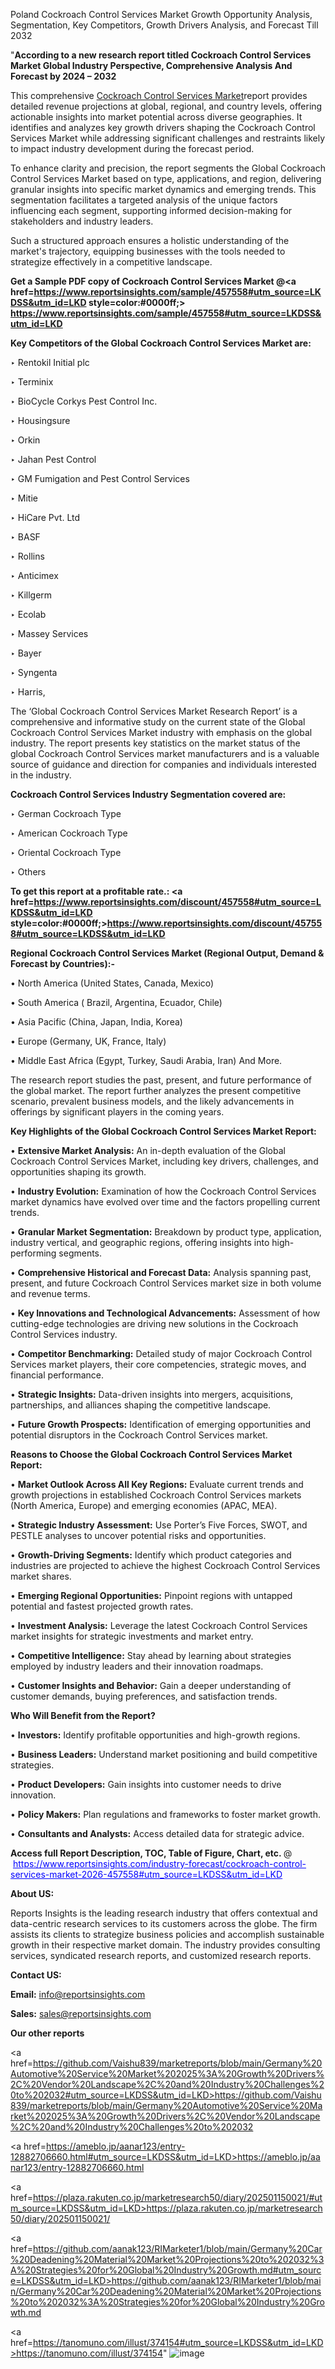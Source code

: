 Poland Cockroach Control Services Market Growth Opportunity Analysis, Segmentation, Key Competitors, Growth Drivers Analysis, and Forecast Till 2032

"<strong>According to a new research report titled Cockroach Control Services Market Global Industry Perspective, Comprehensive Analysis And Forecast by 2024 – 2032</strong>

This comprehensive <a href=https://www.reportsinsights.com/sample/457558>Cockroach Control Services Market</a>report provides detailed revenue projections at global, regional, and country levels, offering actionable insights into market potential across diverse geographies. It identifies and analyzes key growth drivers shaping the Cockroach Control Services Market while addressing significant challenges and restraints likely to impact industry development during the forecast period.

To enhance clarity and precision, the report segments the Global Cockroach Control Services Market based on type, applications, and region, delivering granular insights into specific market dynamics and emerging trends. This segmentation facilitates a targeted analysis of the unique factors influencing each segment, supporting informed decision-making for stakeholders and industry leaders.

Such a structured approach ensures a holistic understanding of the market's trajectory, equipping businesses with the tools needed to strategize effectively in a competitive landscape.

<strong>Get a Sample PDF copy of Cockroach Control Services Market </strong><strong>@<a href=https://www.reportsinsights.com/sample/457558#utm_source=LKDSS&utm_id=LKD style=color:#0000ff;> https://www.reportsinsights.com/sample/457558#utm_source=LKDSS&utm_id=LKD</a></strong></font>

<strong>Key Competitors of the Global Cockroach Control Services Market are:</strong>

‣ Rentokil Initial plc

‣ Terminix

‣ BioCycle Corkys Pest Control Inc.

‣ Housingsure

‣ Orkin

‣ Jahan Pest Control

‣ GM Fumigation and Pest Control Services

‣ Mitie

‣ HiCare Pvt. Ltd

‣ BASF

‣ Rollins

‣ Anticimex

‣ Killgerm

‣ Ecolab

‣ Massey Services

‣ Bayer

‣ Syngenta

‣ Harris,

The ‘Global Cockroach Control Services Market Research Report’ is a comprehensive and informative study on the current state of the Global Cockroach Control Services Market industry with emphasis on the global industry. The report presents key statistics on the market status of the global Cockroach Control Services market manufacturers and is a valuable source of guidance and direction for companies and individuals interested in the industry.

<strong>Cockroach Control Services Industry Segmentation covered are:</strong>

‣ German Cockroach Type

‣ American Cockroach Type

‣ Oriental Cockroach Type

‣ Others

<strong>To get this report at a profitable rate.: <a href=https://www.reportsinsights.com/discount/457558#utm_source=LKDSS&utm_id=LKD style=color:#0000ff;>https://www.reportsinsights.com/discount/457558#utm_source=LKDSS&utm_id=LKD</a></strong></font>

<strong>Regional Cockroach Control Services Market (Regional Output, Demand &amp; Forecast by Countries):-</strong>

• North America (United States, Canada, Mexico)

• South America ( Brazil, Argentina, Ecuador, Chile)

• Asia Pacific (China, Japan, India, Korea)

• Europe (Germany, UK, France, Italy)

• Middle East Africa (Egypt, Turkey, Saudi Arabia, Iran) And More.

The research report studies the past, present, and future performance of the global market. The report further analyzes the present competitive scenario, prevalent business models, and the likely advancements in offerings by significant players in the coming years.

<strong>Key Highlights of the Global Cockroach Control Services Market Report:</strong>

• <strong>Extensive Market Analysis:</strong> An in-depth evaluation of the Global Cockroach Control Services Market, including key drivers, challenges, and opportunities shaping its growth.

• <strong>Industry Evolution:</strong> Examination of how the Cockroach Control Services market dynamics have evolved over time and the factors propelling current trends.

• <strong>Granular Market Segmentation:</strong> Breakdown by product type, application, industry vertical, and geographic regions, offering insights into high-performing segments.

• <strong>Comprehensive Historical and Forecast Data:</strong> Analysis spanning past, present, and future Cockroach Control Services market size in both volume and revenue terms.

• <strong>Key Innovations and Technological Advancements:</strong> Assessment of how cutting-edge technologies are driving new solutions in the Cockroach Control Services industry.

• <strong>Competitor Benchmarking:</strong> Detailed study of major Cockroach Control Services market players, their core competencies, strategic moves, and financial performance.

• <strong>Strategic Insights:</strong> Data-driven insights into mergers, acquisitions, partnerships, and alliances shaping the competitive landscape.

• <strong>Future Growth Prospects:</strong> Identification of emerging opportunities and potential disruptors in the Cockroach Control Services market.

<strong>Reasons to Choose the Global Cockroach Control Services Market Report:</strong>

• <strong>Market Outlook Across All Key Regions:</strong> Evaluate current trends and growth projections in established Cockroach Control Services markets (North America, Europe) and emerging economies (APAC, MEA).

• <strong>Strategic Industry Assessment:</strong> Use Porter’s Five Forces, SWOT, and PESTLE analyses to uncover potential risks and opportunities.

• <strong>Growth-Driving Segments:</strong> Identify which product categories and industries are projected to achieve the highest Cockroach Control Services market shares.

• <strong>Emerging Regional Opportunities:</strong> Pinpoint regions with untapped potential and fastest projected growth rates.

• <strong>Investment Analysis:</strong> Leverage the latest Cockroach Control Services market insights for strategic investments and market entry.

• <strong>Competitive Intelligence:</strong> Stay ahead by learning about strategies employed by industry leaders and their innovation roadmaps.

• <strong>Customer Insights and Behavior:</strong> Gain a deeper understanding of customer demands, buying preferences, and satisfaction trends.

<strong>Who Will Benefit from the Report?</strong>

• <strong>Investors:</strong> Identify profitable opportunities and high-growth regions.

• <strong>Business Leaders:</strong> Understand market positioning and build competitive strategies.

• <strong>Product Developers:</strong> Gain insights into customer needs to drive innovation.

• <strong>Policy Makers:</strong> Plan regulations and frameworks to foster market growth.

• <strong>Consultants and Analysts:</strong> Access detailed data for strategic advice.
</ul>
<strong>Access full Report Description, TOC, Table of Figure, Chart, etc. </strong>@  <a href=https://www.reportsinsights.com/industry-forecast/cockroach-control-services-market-2026-457558#utm_source=LKDSS&utm_id=LKD style=color:#0000ff;>https://www.reportsinsights.com/industry-forecast/cockroach-control-services-market-2026-457558#utm_source=LKDSS&utm_id=LKD</a></font>

<strong><strong>About US</strong>:</strong>

Reports Insights is the leading research industry that offers contextual and data-centric research services to its customers across the globe. The firm assists its clients to strategize business policies and accomplish sustainable growth in their respective market domain. The industry provides consulting services, syndicated research reports, and customized research reports.

<strong>Contact US:</strong>

<p class=""""><b>Email:</b> <a href=mailto:info@reportsinsights.com>info@reportsinsights.com</a></p>
<p class=""""><b>Sales:</b> <a href=mailto:sales@reportsinsights.com>sales@reportsinsights.com</a></p>

<strong>Our other reports</strong>

<a href=https://github.com/Vaishu839/marketreports/blob/main/Germany%20Automotive%20Service%20Market%202025%3A%20Growth%20Drivers%2C%20Vendor%20Landscape%2C%20and%20Industry%20Challenges%20to%202032#utm_source=LKDSS&utm_id=LKD>https://github.com/Vaishu839/marketreports/blob/main/Germany%20Automotive%20Service%20Market%202025%3A%20Growth%20Drivers%2C%20Vendor%20Landscape%2C%20and%20Industry%20Challenges%20to%202032</a>

<a href=https://ameblo.jp/aanar123/entry-12882706660.html#utm_source=LKDSS&utm_id=LKD>https://ameblo.jp/aanar123/entry-12882706660.html</a>

<a href=https://plaza.rakuten.co.jp/marketresearch50/diary/202501150021/#utm_source=LKDSS&utm_id=LKD>https://plaza.rakuten.co.jp/marketresearch50/diary/202501150021/</a>

<a href=https://github.com/aanak123/RIMarketer1/blob/main/Germany%20Car%20Deadening%20Material%20Market%20Projections%20to%202032%3A%20Strategies%20for%20Global%20Industry%20Growth.md#utm_source=LKDSS&utm_id=LKD>https://github.com/aanak123/RIMarketer1/blob/main/Germany%20Car%20Deadening%20Material%20Market%20Projections%20to%202032%3A%20Strategies%20for%20Global%20Industry%20Growth.md</a>

<a href=https://tanomuno.com/illust/374154#utm_source=LKDSS&utm_id=LKD>https://tanomuno.com/illust/374154</a>"
![image](https://github.com/user-attachments/assets/f808e1cb-d92b-4769-abd8-97f0d232b6c6)
